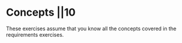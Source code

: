 # Concepts ||10

These exercises assume that you know all the concepts covered in the requirements exercises. 